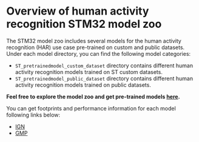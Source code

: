 # Overview of human activity recognition STM32 model zoo

The STM32 model zoo includes several models for the human activity recognition (HAR) use case pre-trained on custom and public datasets. Under each model directory, you can find the following model categories:

- `ST_pretrainedmodel_custom_dataset` directory contains different human activity recognition models trained on ST custom datasets. 
- `ST_pretrainedmodel_public_dataset` directory contains different human activity recognition models trained on public datasets.

**Feel free to explore the model zoo and get pre-trained models [here](https://github.com/STMicroelectronics/stm32ai-modelzoo/tree/master/human_activity_recognition/).**


You can get footprints and performance information for each model following links below:
- [IGN](https://github.com/STMicroelectronics/stm32ai-modelzoo/blob/master/human_activity_recognition/ign/README.md)
- [GMP](https://github.com/STMicroelectronics/stm32ai-modelzoo/blob/master/human_activity_recognition/gmp/README.md)

